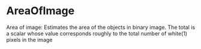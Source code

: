 # AreaOfImage

Area of image: Estimates the area of the objects in binary image. The total is a scalar whose value corresponds roughly to the total number of white(1) pixels in the image

